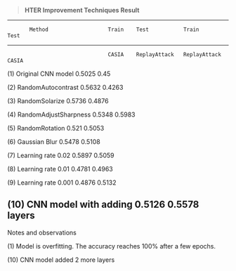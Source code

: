 > **HTER Improvement Techniques Result**

  ----------------------------------------------------------------------------------
           Method                   Train    Test           Train          Test
  -------- ------------------------ -------- -------------- -------------- ---------
                                    CASIA    ReplayAttack   ReplayAttack   CASIA

  \(1\)    Original CNN model       0.5025                  0.45           

  \(2\)    RandomAutocontrast       0.5632                  0.4263         

  \(3\)    RandomSolarize           0.5736                  0.4876         

  \(4\)    RandomAdjustSharpness    0.5348                  0.5983         

  \(5\)    RandomRotation           0.521                   0.5053         

  \(6\)    Gaussian Blur            0.5478                  0.5108         

  \(7\)    Learning rate 0.02       0.5897                  0.5059         

  \(8\)    Learning rate 0.01       0.4781                  0.4963         

  \(9\)    Learning rate 0.001      0.4876                  0.5132              

  \(10\)   CNN model with adding    0.5126                  0.5578         
           layers                                                          
  ----------------------------------------------------------------------------------

Notes and observations

\(1\) Model is overfitting. The accuracy reaches 100%
after a few epochs.

\(10\) CNN model added 2 more layers
